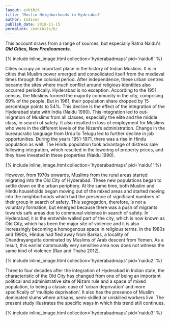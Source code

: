 ```yaml
---
layout: exhibit
title: 'Muslim Neighborhoods in Hyderabad'
author: Indivar
publish_date: 2018-11-15
permalink: /exhibits/b/
---
```


This account draws from a range of sources, but especially Ratna Naidu's ***Old Cities, New Predicaments***.

{% include inline_image.html collection='hyderabadmaps' pid='naidu6' %}

Cities occupy an important place in the history of Indian Muslims. It is in cities that Muslim power emerged and consolidated itself from the medieval times through the colonial period. After independence, these urban centres became the sites where much conflict around religious identities also occurred periodically. Hyderabad is no exception. According to the 1951 census, the Muslims formed the majority community in the city, comprising 69% of the people. But in 1961, their population share dropped by 15 percentage points to 54%. This decline is the effect of the integration of the Hyderabad state with India (Naidu 1990). This integration led to out-migration of Muslims from all classes, especially the elite and the middle class, in search of safety. It also resulted in loss of employment for Muslims who were in the different levels of the Nizam’s administration. Change in the bureaucratic language from Urdu to Telugu led to further decline in job opportunities. During the years 1951-1971, there was a rise in Hindu population as well. The Hindu population took advantage of distress sale following integration, which resulted in the lowering of property prices, and they have invested in these properties (Naidu 1990).

{% include inline_image.html collection='hyderabadmaps' pid='naidu1' %}

However, from 1970s onwards, Muslims from the rural areas started migrating into the Old City of Hyderabad. These new populations began to settle down on the urban periphery. At the same time, both Muslim and Hindu households began moving out of the mixed areas and started moving into the neighborhoods which had the presence of significant numbers of their group in search of safety.  This segregation, therefore, is not a voluntary formation, but emerged because there was a push of migrants towards safe areas due to communal violence in search of safety. In Hyderabad, it is the erstwhile walled part of the city, which is now known as Old City, which has been the major site of violence and it is also increasingly becoming a homogenous space in religious terms. In the 1980s and 1990s, Hindus had fled away from Barkas, a locality of Chandrayangutta dominated by Muslims of Arab descent from Yemen. As a result, this earlier communally very sensitive area now does not witness the same kind of violence (Rao and Thaha 2012).

{% include inline_image.html collection='hyderabadmaps' pid='naidu2' %}

Three to four decades after the integration of Hyderabad in Indian state, the characteristic of the Old City has changed from one of being an important political and administrative site of Nizam rule and a space of mixed population, to being a classic case of ‘urban deprivation’ and more specifically of ‘multiple deprivation’. It also has the presence of Muslim dominated slums where artisans, semi-skilled or unskilled workers live. The present study illustrates the specific ways in which this trend still continues.

{% include inline_image.html collection='hyderabadmaps' pid='naidu3' %}
